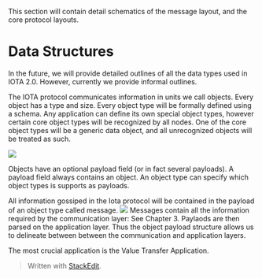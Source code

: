This section will contain detail schematics of the message layout, and the core protocol layouts.

# Data Structures

In the future, we will provide detailed outlines of all the data types used in IOTA 2.0.  However, currently we provide informal outlines.  

The IOTA protocol communicates information in units we call objects.  Every object has a type and size.  Every object type will be formally defined using a schema.  Any application can define its own special object types, however certain core object types will be recognized by all nodes.  One of the core object types will be a generic data object, and all unrecognized objects will be treated as such.

**![](https://lh3.googleusercontent.com/OwEHBFbL9mSZ7RFxuWN8oESQzoA60LEFW4T-ZfasnaUCbX-lEfGGDQKH5O_7DQ25CrOOf4Zg1DPaOu4rGkoGEcGIMq6hZnIy9xwJUh-6QB333f91GvH7yRHSzdVM4pdg--Z5Zaik)**

Objects have an optional payload field (or in fact several payloads).   A payload field always contains an object.  An object type can specify which object types is supports as payloads.  

All information gossiped in the Iota protocol will be contained in the payload of an object type called message.
**![](https://lh4.googleusercontent.com/SEGd95VJZC_h4xfgdqbgEyhU0Kss7Wyi0awKcuU-JDaDnPVx_77KurvVgFkC9xQmdnUSGdEf2QmFZE_4fgRfPybxPg3xe8s3evnGkKvx5fwAeLa2WgJNTwcDmoO_29zFFwY1kYbp)**
Messages contain all the information required by the communication layer: See Chapter 3.  Paylaods are then parsed on the application layer.  Thus the object payload structure allows us to delineate between between the communication and application layers. 

The most crucial application is the Value Transfer Application.  



> Written with [StackEdit](https://stackedit.io/).
<!--stackedit_data:
eyJoaXN0b3J5IjpbMTAwNTYzOTc4OCwxNTU2MzkwMjAxLC0xMz
k3MTk5NDIxLC0zNDYyNjEwOTksNjEyNTcyNTIyLC02NDYzMTU0
ODUsNDM2MTMwMjg2LDczMDk5ODExNl19
-->